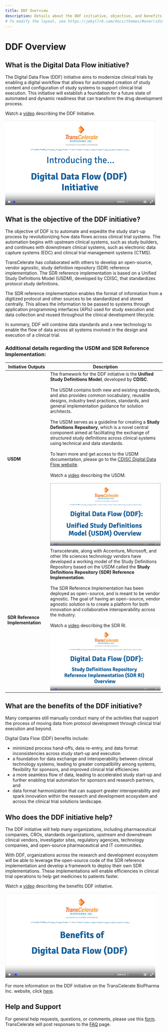 ```yaml
---
title: DDF Overview
description: Details about the DDF initiative, objective, and benefits
# To modify the layout, see https://jekyllrb.com/docs/themes/#overriding-theme-defaults
---
```

# DDF Overview

## **What is the Digital Data Flow initiative?**

The Digital Data Flow (DDF) initiative aims to modernize clinical trials by enabling a digital workflow that allows for automated creation of study content and configuration of study systems to support clinical trial execution. This initiative will establish a foundation for a future state of automated and dynamic readiness that can transform the drug development process.

Watch a [video](https://www.youtube.com/watch?v=082onW7jhe4&t=2s) describing the DDF Initiative. 

<a href="https://www.youtube.com/watch?v=082onW7jhe4&t=2s">
<img src="media\images\overview.png">
</a>

## **What is the objective of the DDF initiative?**

The objective of DDF is to automate and expedite the study start-up process by revolutionizing how data flows across clinical trial systems. The automation begins with upstream clinical systems, such as study builders, and continues with downstream clinical systems, such as electronic data capture systems (EDC) and clinical trial management systems (CTMS).

TransCelerate has collaborated with others to develop an open-source, vendor agnostic, study definition repository (SDR) reference implementation. The SDR reference implementation is based on a Unified Study Definitions Model (USDM), developed by CDISC, that standardizes protocol study definitions.

The SDR reference implementation enables the format of information from a digitized protocol and other sources to be standardized and stored centrally. This allows the information to be passed to systems through application programming interfaces (APIs) used for study execution and data collection and reused throughout the clinical development lifecycle.  

In summary, DDF will combine data standards and a new technology to enable the flow of data across all systems involved in the design and execution of a clinical trial.  

### Additional details regarding the USDM and SDR Reference Implementation:
| Initiative Outputs  | Description                                                                                                                           |
|---------------------|---------------------------------------------------------------------------------------------------------------------------------------|
| **USDM**            | The framework for the DDF initiative is the **Unified Study Definitions Model**, developed by **CDISC**. </br></br> The USDM contains both new and existing standards, and also provides common vocabulary, reusable designs, industry best practices, standards, and general implementation guidance for solution architects.  </br></br> The USDM serves as a guideline for creating a **Study Definitions Repository**, which is a novel central component aimed at facilitating the exchange of structured study definitions across clinical systems using technical and data standards.  </br></br> To learn more and get access to the USDM documentation, please go to the [CDISC Digital Data Flow website](https://www.cdisc.org/ddf). </br></br> Watch a [video](https://www.youtube.com/watch?v=082onW7jhe4&t=2s) describing the USDM. </br></br><a href="https://www.youtube.com/watch?v=082onW7jhe4&t=2s"><img src="media\images\USDM.png"></a>                                                    |
| **SDR Reference Implementation**| Transcelerate, along with Accenture, Microsoft, and other life sciences technology vendors have developed a working model of the Study Definitions Repository based on the USDM called the **Study Definitions Repository (SDR) Reference Implementation**.  </br></br>The SDR Reference Implementation has been deployed as open-source, and is meant to be vendor agnostic.  The goal of having an open-source, vendor agnostic solution is to create a platform for both innovation and collaborative interoperability across the industry.</br></br>Watch a [video](https://www.youtube.com/watch?v=082onW7jhe4&t=2s) describing the SDR RI. <a href="https://www.youtube.com/watch?v=082onW7jhe4&t=2s"><img src="media\images\SDRRI.png"></a>         | 


## **What are the benefits of the DDF initiative?**

Many companies still manually conduct many of the activities that support the process of moving data from protocol development through clinical trial execution and beyond.

Digital Data Flow (DDF) benefits include:  

- minimized process hand-offs, data re-entry, and data format inconsistencies across study start-up and execution  
- a foundation for data exchange and interoperability between clinical technology systems, leading to greater compatibility among systems, flexibility for sponsors, and improved clinical trial efficiencies
- a more seamless flow of data, leading to accelerated study start-up and further enabling trial automation for sponsors and research partners, and
- data format harmonization that can support greater interoperability and spark innovation within the research and development ecosystem and across the clinical trial solutions landscape.


## **Who does the DDF initiative help?**

The DDF initiative will help many organizations, including pharmaceutical companies, CROs, standards organizations, upstream and downstream clinical vendors, investigator sites, regulatory agencies, technology companies, and open-source pharmaceutical and IT communities.

With DDF, organizations across the research and development ecosystem will be able to leverage the open-source code of the SDR reference implementation and develop a framework to deploy their own SDR implementations. These implementations will enable efficiencies in clinical trial operations to help get medicines to patients faster.

Watch a [video](https://www.youtube.com/watch?v=082onW7jhe4&t=2s) describing the benefits DDF initiative. 

<a href="https://www.youtube.com/watch?v=082onW7jhe4&t=2s">
<img src="media\images\benefits.png">
</a>

For more information on the DDF initiative on the TransCelerate BioPharma Inc. website, click [here](https://www.transcelerate.com/initiatives/digital-data-flow/).

## Help and Support

For general help requests, questions, or comments, please use this [form](https://www.transcelerate.com/assets/digital-data-flow-feedback-form/). TransCelerate will post responses to the [FAQ](faq.md) page.
